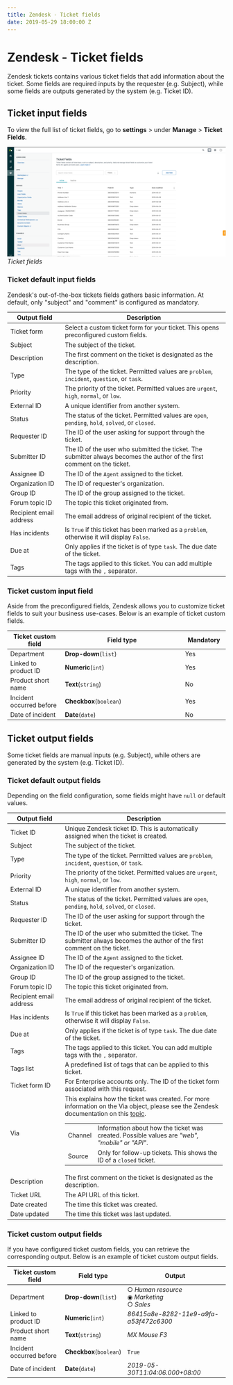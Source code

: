 ```yaml
---
title: Zendesk - Ticket fields
date: 2019-05-29 18:00:00 Z
---
```


# Zendesk - Ticket fields

Zendesk tickets contains various ticket fields that add information about the ticket. Some fields are required inputs by the requester (e.g. Subject), while some fields are outputs generated by the system (e.g. Ticket ID).

## Ticket input fields

To view the full list of ticket fields, go to **settings** > under **Manage** > **Ticket Fields**.

![Ticket fields](/assets/images/connectors/zendesk/ticket-fields.png)
*Ticket fields*

### Ticket default input fields

Zendesk's out-of-the-box tickets fields gathers basic information. At default, only "subject" and "comment" is configured as mandatory.

<table class="unchanged rich-diff-level-one">
  <thead>
    <tr>
        <th width='25%'>Output field</th>
        <th>Description</th>
    </tr>
  </thead>
  <tbody>
    <tr>
      <td>Ticket form</a></td>
      <td>
        Select a custom ticket form for your ticket. This opens preconfigured custom fields.
      </td>
    </tr>
    <tr>
      <td>Subject</td>
      <td>
        The subject of the ticket.
      </td>
    </tr>
    <tr>
      <td>Description</td>
      <td>
        The first comment on the ticket is designated as the description.
      </td>
    </tr>
    <tr>
      <td>Type</td>
      <td>
        The type of the ticket. Permitted values are <code>problem</code>, <code>incident</code>, <code>question</code>, or <code>task</code>.
      </td>
    </tr>
    <tr>
      <td>Priority</td>
      <td>
        The priority of the ticket. Permitted values are <code>urgent</code>, <code>high</code>, <code>normal</code>, or <code>low</code>.
      </td>
    </tr>
    <tr>
      <td>External ID</td>
      <td>
        A unique identifier from another system.
      </td>
    </tr>
    <tr>
      <td>Status</td>
      <td>
        The status of the ticket. Permitted values are <code>open</code>, <code>pending</code>, <code>hold</code>, <code>solved</code>, or <code>closed</code>.
      </td>
    </tr>
    <tr>
      <td>Requester ID</td>
      <td>
        The ID of the user asking for support through the ticket.
      </td>
    </tr>
    <tr>
      <td>Submitter ID</td>
      <td>
        The ID of the user who submitted the ticket. The submitter always becomes the author of the first comment on the ticket.
      </td>
    </tr>
    <tr>
      <td>Assignee ID</td>
      <td>
        The ID of the <code>Agent</code> assigned to the ticket.
      </td>
    </tr>
    <tr>
      <td>Organization ID</td>
      <td>
        The ID of requester's organization.
      </td>
    </tr>
    <tr>
      <td>Group ID</td>
      <td>
        The ID of the group assigned to the ticket.
      </td>
    </tr>
    <tr>
      <td>Forum topic ID</td>
      <td>
        The topic this ticket originated from.
      </td>
    </tr>
    <tr>
      <td>Recipient email address</td>
      <td>
        The email address of original recipient of the ticket.
      </td>
    </tr>
    <tr>
      <td>Has incidents</td>
      <td>
        Is <code>True</code> if this ticket has been marked as a <code>problem</code>, otherwise it will display <code>False</code>.
      </td>
    </tr>
    <tr>
      <td>Due at</td>
      <td>
        Only applies if the ticket is of type <code>task</code>. The due date of the ticket.
      </td>
    </tr>
    <tr>
      <td>Tags</td>
      <td>
        The tags applied to this ticket. You can add multiple tags with the <code>,</code> separator.
      </td>
    </tr>
  </tbody>
</table>

### Ticket custom input field

Aside from the preconfigured fields, Zendesk allows you to customize ticket fields to suit your business use-cases. Below is an example of ticket custom fields.

<table class="unchanged rich-diff-level-one">
  <thead>
    <tr>
        <th width='25%'>Ticket custom field</th>
        <th>Field type</th>
        <th width='20%'>Mandatory</th>
    </tr>
  </thead>
  <tbody>
    <tr>
      <td>Department</td>
      <td><b>Drop-down</b>(<code>list</code>)</td>
      <td>Yes</td>
    </tr>
    <tr>
      <td>Linked to product ID</td>
      <td><b>Numeric</b>(<code>int</code>)</td>
      <td>Yes</td>
    </tr>
    <tr>
      <td>Product short name</td>
      <td><b>Text</b>(<code>string</code>)</td>
      <td>No</td>
    </tr>
    <tr>
      <td>Incident occurred before</td>
      <td><b>Checkbox</b>(<code>boolean</code>)</td>
      <td>Yes</td>
    </tr>
    <tr>
      <td>Date of incident</td>
      <td><b>Date</b>(<code>date</code>)</td>
      <td>No</td>
    </tr>
  </tbody>
</table>

## Ticket output fields

Some ticket fields are manual inputs (e.g. Subject), while others are generated by the system (e.g. Ticket ID).

### Ticket default output fields

Depending on the field configuration, some fields might have `null` or default values.

<table class="unchanged rich-diff-level-one">
  <thead>
    <tr>
        <th width='25%'>Output field</th>
        <th>Description</th>
    </tr>
  </thead>
  <tbody>
    <tr>
      <td>Ticket ID</td>
      <td>
        Unique Zendesk ticket ID. This is automatically assigned when the ticket is created.
      </td>
    </tr>
    <tr>
      <td>Subject</td>
      <td>
        The subject of the ticket.
      </td>
    </tr>
    <tr>
      <td>Type</td>
      <td>
        The type of the ticket. Permitted values are <code>problem</code>, <code>incident</code>, <code>question</code>, or <code>task</code>.
      </td>
    </tr>
    <tr>
      <td>Priority</td>
      <td>
        The priority of the ticket. Permitted values are <code>urgent</code>, <code>high</code>, <code>normal</code>, or <code>low</code>.
      </td>
    </tr>
    <tr>
      <td>External ID</td>
      <td>
        A unique identifier from another system.
      </td>
    </tr>
    <tr>
      <td>Status</td>
      <td>
        The status of the ticket. Permitted values are <code>open</code>, <code>pending</code>, <code>hold</code>, <code>solved</code>, or <code>closed</code>.
      </td>
    </tr>
    <tr>
      <td>Requester ID</td>
      <td>
        The ID of the user asking for support through the ticket.
      </td>
    </tr>
    <tr>
      <td>Submitter ID</td>
      <td>
        The ID of the user who submitted the ticket. The submitter always becomes the author of the first comment on the ticket.
      </td>
    </tr>
    <tr>
      <td>Assignee ID</td>
      <td>
        The ID of the <code>Agent</code> assigned to the ticket.
      </td>
    </tr>
    <tr>
      <td>Organization ID</td>
      <td>
        The ID of the requester's organization.
      </td>
    </tr>
    <tr>
      <td>Group ID</td>
      <td>
        The ID of the group assigned to the ticket.
      </td>
    </tr>
    <tr>
      <td>Forum topic ID</td>
      <td>
        The topic this ticket originated from.
      </td>
    </tr>
    <tr>
      <td>Recipient email address</td>
      <td>
        The email address of original recipient of the ticket.
      </td>
    </tr>
    <tr>
      <td>Has incidents</td>
      <td>
        Is <code>True</code> if this ticket has been marked as a <code>problem</code>, otherwise it will display <code>False</code>.
      </td>
    </tr>
    <tr>
      <td>Due at</td>
      <td>
        Only applies if the ticket is of type <code>task</code>. The due date of the ticket.
      </td>
    </tr>
    <tr>
      <td>Tags</td>
      <td>
        The tags applied to this ticket. You can add multiple tags with the <code>,</code> separator.
      </td>
    </tr>
    <tr>
      <td>Tags list</td>
      <td>
        A predefined list of tags that can be applied to this ticket.
      </td>
    </tr>
    <tr>
      <td>Ticket form ID</td>
      <td>
        For Enterprise accounts only. The ID of the ticket form associated with this request.
      </td>
    </tr>
    <tr>
      <td>Via</td>
      <td>
        This explains how the ticket was created. For more information on the Via object, please see the Zendesk documentation on this <a href="https://developer.zendesk.com/rest_api/docs/support/ticket_audits.html#the-via-object">topic</a>.
        <table>
          <body>
            <tr>
              <td>Channel</td>
              <td>Information about how the ticket was created. Possible values are <i>"web", "mobile" or "API"</i>.</td>
            </tr>
            <tr>
              <td>Source</td>
              <td>Only for follow-up tickets. This shows the ID of a <code>closed</code> ticket.</td>
            </tr>
          </body>
        </table>
      </td>
    </tr>
    <tr>
      <td>Description</td>
      <td>
        The first comment on the ticket is designated as the description.
      </td>
    </tr>
    <tr>
      <td>Ticket URL</td>
      <td>
        The API URL of this ticket.
      </td>
    </tr>
    <tr>
      <td>Date created</td>
      <td>
        The time this ticket was created.
      </td>
    </tr>
    <tr>
      <td>Date updated</td>
      <td>
        The time this ticket was last updated.
      </td>
  </tbody>
</table>

### Ticket custom output fields

If you have configured ticket custom fields, you can retrieve the corresponding output. Below is an example of ticket custom output fields.

<table class="unchanged rich-diff-level-one">
  <thead>
    <tr>
        <th width='25%'>Ticket custom field</th>
        <th>Field type</th>
        <th>Output</th>
    </tr>
  </thead>
  <tbody>
    <tr>
      <td>Department</td>
      <td><b>Drop-down</b>(<code>list</code>)</td>
      <td>
      &#9675 <i>Human resource</i><br>
      &#9673 <i>Marketing</i><br>
      &#9675 <i>Sales</i><br>
      </td>
    </tr>
    <tr>
      <td>Linked to product ID</td>
      <td><b>Numeric</b>(<code>int</code>)</td>
      <td><i>86415a8e-8282-11e9-a9fa-a53f472c6300</i></td>
    </tr>
    <tr>
      <td>Product short name</td>
      <td><b>Text</b>(<code>string</code>)</td>
      <td><i>MX Mouse F3</i></td>
    </tr>
    <tr>
      <td>Incident occurred before</td>
      <td><b>Checkbox</b>(<code>boolean</code>)</td>
      <td><code>True</code></td>
    </tr>
    <tr>
      <td>Date of incident</td>
      <td><b>Date</b>(<code>date</code>)</td>
      <td><i>2019-05-30T11:04:06.000+08:00</i></td>
    </tr>
  </tbody>
</table>
